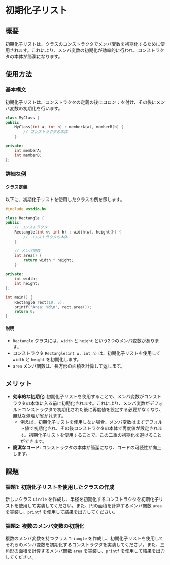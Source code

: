 # 初期化子リスト

## 概要
初期化子リストは、クラスのコンストラクタでメンバ変数を初期化するために使用されます。これにより、メンバ変数の初期化が効率的に行われ、コンストラクタの本体が簡潔になります。

## 使用方法

### 基本構文
初期化子リストは、コンストラクタの定義の後にコロン `:` を付け、その後にメンバ変数の初期化を行います。

```cpp
class MyClass {
public:
    MyClass(int a, int b) : memberA(a), memberB(b) {
        // コンストラクタの本体
    }

private:
    int memberA;
    int memberB;
};
```

### 詳細な例

#### クラス定義
以下に、初期化子リストを使用したクラスの例を示します。

```cpp
#include <stdio.h>

class Rectangle {
public:
    // コンストラクタ
    Rectangle(int w, int h) : width(w), height(h) {
        // コンストラクタの本体
    }

    // メンバ関数
    int area() {
        return width * height;
    }

private:
    int width;
    int height;
};

int main() {
    Rectangle rect(10, 5);
    printf("Area: %d\n", rect.area());
    return 0;
}
```

#### 説明
- `Rectangle` クラスには、`width` と `height` という2つのメンバ変数があります。
- コンストラクタ `Rectangle(int w, int h)` は、初期化子リストを使用して `width` と `height` を初期化します。
- `area` メンバ関数は、長方形の面積を計算して返します。

## メリット
- **効率的な初期化**: 初期化子リストを使用することで、メンバ変数がコンストラクタの本体に入る前に初期化されます。これにより、メンバ変数がデフォルトコンストラクタで初期化された後に再度値を設定する必要がなくなり、無駄な処理が省かれます。
  - 例えば、初期化子リストを使用しない場合、メンバ変数はまずデフォルト値で初期化され、その後コンストラクタの本体で再度値が設定されます。初期化子リストを使用することで、この二重の初期化を避けることができます。
- **簡潔なコード**: コンストラクタの本体が簡潔になり、コードの可読性が向上します。

## 課題

### 課題1: 初期化子リストを使用したクラスの作成
新しいクラス `Circle` を作成し、半径を初期化するコンストラクタを初期化子リストを使用して実装してください。また、円の面積を計算するメンバ関数 `area` を実装し、`printf` を使用して結果を出力してください。

### 課題2: 複数のメンバ変数の初期化
複数のメンバ変数を持つクラス `Triangle` を作成し、初期化子リストを使用してそれらのメンバ変数を初期化するコンストラクタを実装してください。また、三角形の面積を計算するメンバ関数 `area` を実装し、`printf` を使用して結果を出力してください。